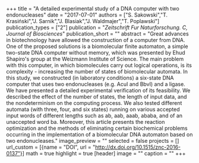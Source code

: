 +++
title = "A detailed experimental study of a DNA computer with two endonucleases"
date = "2017-07-01"
authors = ["S. Sakowski","T. Krasiński","J. Sarnik","J. Blasiak","J. Waldmajer","T. Poplawski"]
publication_types = ["2"]
publication = "_Zeitschrift Fur Naturforschung. C, Journal of Biosciences_"
publication_short = ""
abstract = "Great advances in biotechnology have allowed the construction of a computer from DNA. One of the proposed solutions is a biomolecular finite automaton, a simple two-state DNA computer without memory, which was presented by Ehud Shapiro's group at the Weizmann Institute of Science. The main problem with this computer, in which biomolecules carry out logical operations, is its complexity - increasing the number of states of biomolecular automata. In this study, we constructed (in laboratory conditions) a six-state DNA computer that uses two endonucleases (e.g. AcuI and BbvI) and a ligase. We have presented a detailed experimental verification of its feasibility. We described the effect of the number of states, the length of input data, and the nondeterminism on the computing process. We also tested different automata (with three, four, and six states) running on various accepted input words of different lengths such as ab, aab, aaab, ababa, and of an unaccepted word ba. Moreover, this article presents the reaction optimization and the methods of eliminating certain biochemical problems occurring in the implementation of a biomolecular DNA automaton based on two endonucleases."
image_preview = ""
selected = false
projects = []
url_custom = [{name = "DOI", url = "http://dx.doi.org/10.1515/znc-2016-0137"}]
math = true
highlight = true
[header]
image = ""
caption = ""
+++
